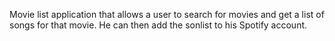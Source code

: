 Movie list application that allows a user to search for movies and get a list of songs for that movie. He can then add the sonlist to his Spotify account.
